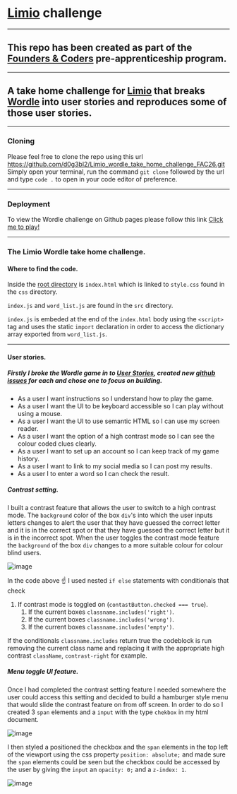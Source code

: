 # [Limio](https://www.limio.com/) challenge

---

## This repo has been created as part of the [Founders & Coders](https://learn.foundersandcoders.com) pre-apprenticeship program.

---

## A take home challenge for [Limio](https://www.limio.com/) that breaks [Wordle](https://www.nytimes.com/games/wordle/index.html) into user stories and reproduces some of those user stories.

---

### Cloning

Please feel free to clone the repo using this url https://github.com/d0g3bl2/Limio_wordle_take_home_challenge_FAC26.git Simply open your terminal, run the command `git clone` followed by the url and type `code .` to open in your code editor of preference.

---

### Deployment

To view the Wordle challenge on Github pages please follow this link [Click me to play!](https://d0g3bl2.github.io/Limio_wordle_take_home_challenge_FAC26/)

---

### The Limio Wordle take home challenge.

#### Where to find the code.

Inside the [root directory](https://github.com/d0g3bl2/Limio_wordle_take_home_challenge_FAC26.git) is `index.html` which is linked to `style.css` found in the `css` directory. 

`index.js` and `word_list.js` are found in the `src` directory. 

`index.js` is embeded at the end of the `index.html` body using the `<script>` tag and uses the static `import` declaration in order to access the dictionary array exported from `word_list.js`. 

---

#### User stories.

##### Firstly I broke the Wordle game in to [User Stories](https://www.visual-paradigm.com/guide/agile-software-development/what-is-user-story/), created new [github issues](https://github.com/d0g3bl2/Limio_wordle_take_home_challenge_FAC26/issues) for each and chose one to focus on building.

- As a user I want instructions so I understand how to play the game.
- As a user I want the UI to be keyboard accessible so I can play without using a mouse.
- As a user I want the UI to use semantic HTML so I can use my screen reader.
- As a user I want the option of a high contrast mode so I can see the colour coded clues clearly.
- As a user I want to set up an account so I can keep track of my game history.
- As a user I want to link to my social media so I can post my results.
- As a user I to enter a word so I can check the result.

##### Contrast setting.

I built a contrast feature that allows the user to switch to a high contrast mode. The `background` color of the box `div`'s into which the user inputs letters changes to alert the user that they have guessed the correct letter and it is in the correct spot or that they have guessed the correct letter but it is in the incorrect spot. When the user toggles the contrast mode feature the `background` of the box `div` changes to a more suitable colour for colour blind users.

![image](https://user-images.githubusercontent.com/99536044/205695784-db50d395-64f6-44f2-8a45-999dad8a877e.png)

In the code above ☝️ I used nested `if else` statements with conditionals that check

1. If contrast mode is toggled on (`contastButton.checked === true`).
   1. If the current boxes `classname.includes('right')`. 
   2. If the current boxes `classname.includes('wrong')`. 
   3. If the current boxes `classname.includes('empty')`. 
   
If the conditionals `classname.includes` return true the codeblock is run removing the current class name and replacing it with the appropriate high contrast `className`, `contrast-right` for example.

##### Menu toggle UI feature.

Once I had completed the contrast setting feature I needed somewhere the user could access this setting and decided to build a hamburger style menu that would slide the contrast feature on from off screen. In order to do so I created 3 `span` elements and a `input` with the type `chekbox` in my html document. 

![image](https://user-images.githubusercontent.com/99536044/206008506-12c31733-51be-4113-9b93-af118830f7ff.png)

I then styled a positioned the checkbox and the `span` elements in the top left of the viewport using the css property `position: absolute;` and made sure the `span` elements could be seen but the checkbox could be accessed by the user by giving the `input` an `opacity: 0;` and a `z-index: 1`.

![image](https://user-images.githubusercontent.com/99536044/206010131-a2c9ef56-1ff9-44ca-8aa2-0d9ce5ebc44f.png)



